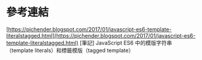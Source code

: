 # 參考連結
[https://pjchender.blogspot.com/2017/01/javascript-es6-template-literalstagged.html](https://pjchender.blogspot.com/2017/01/javascript-es6-template-literalstagged.html) [筆記] JavaScript ES6 中的模版字符串（template literals）和標籤模版（tagged template）